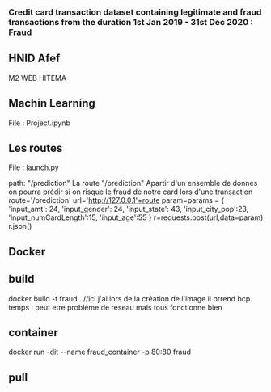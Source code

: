 ### Credit card transaction dataset containing legitimate and fraud transactions from the duration 1st Jan 2019 - 31st Dec 2020 : Fraud
## HNID Afef
M2 WEB HITEMA

## Machin Learning

 File : Project.ipynb
 

## Les routes
File : launch.py

path: "/prediction"
La route "/prediction" Apartir d'un ensemble de donnes on pourra prédir si on risque le fraud de notre card lors d'une transaction
  route='/prediction'
  url='http://127.0.0.1'+route
  param=params = {
    'input_amt': 24,
    'input_gender': 24,
    'input_state': 43,
    'input_city_pop':23,
    'input_numCardLength':15,
    'input_age':55
}
  r=requests.post(url,data=param)
  r.json()


## Docker
## build
 docker build -t fraud . //ici j'ai lors de la création de l'image il prrend bcp temps : peut etre probléme de reseau mais tous fonctionne bien 
## container

 docker run -dit --name fraud_container -p 80:80 fraud
## pull

 
